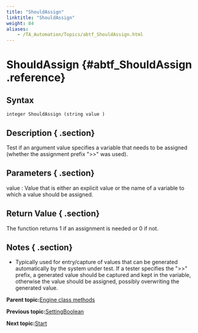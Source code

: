 ```yaml
--- 
title: "ShouldAssign"
linktitle: "ShouldAssign"
weight: 84
aliases: 
    - /TA_Automation/Topics/abtf_ShouldAssign.html
---
```

# ShouldAssign {#abtf_ShouldAssign .reference}

## Syntax

`integer ShouldAssign (string value )`

## Description { .section}

Test if an argument value specifies a variable that needs to be assigned \(whether the assignment prefix "\>\>" was used\).

## Parameters { .section}

value
:   Value that is either an explicit value or the name of a variable to which a value should be assigned.

## Return Value { .section}

The function returns 1 if an assignment is needed or 0 if not.

## Notes { .section}

-   Typically used for entry/capture of values that can be generated automatically by the system under test. If a tester specifies the "\>\>" prefix, a generated value should be captured and kept in the variable, otherwise the value should be assigned, possibly overwriting the generated value.

**Parent topic:**[Engine class methods](../../TA_Automation/Topics/abtf_Engine_classes.html)

**Previous topic:**[SettingBoolean](../../TA_Automation/Topics/abtf_SettingBoolean.html)

**Next topic:**[Start](../../TA_Automation/Topics/abtf_Start.html)

